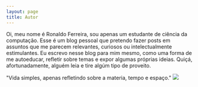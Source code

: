 ```yaml
---
layout: page
title: Autor
---
```


Oi, meu nome é Ronaldo Ferreira, sou apenas um estudante de ciência da computação. Esse é um blog pessoal que pretendo fazer posts em assuntos que me parecem relevantes, curiosos ou intelectualmente estimulantes. Eu escrevo nesse blog para mim mesmo, como uma forma de me autoeducar, refletir sobre temas e expor algumas próprias ideias. Quiçá, afortunadamente, alguém leia e tire algúm tipo de proveito.










"Vida simples, apenas refletindo sobre a materia, tempo e espaço."
<img src="https://media1.giphy.com/media/z1meXneq0oUh2/source.gif">
